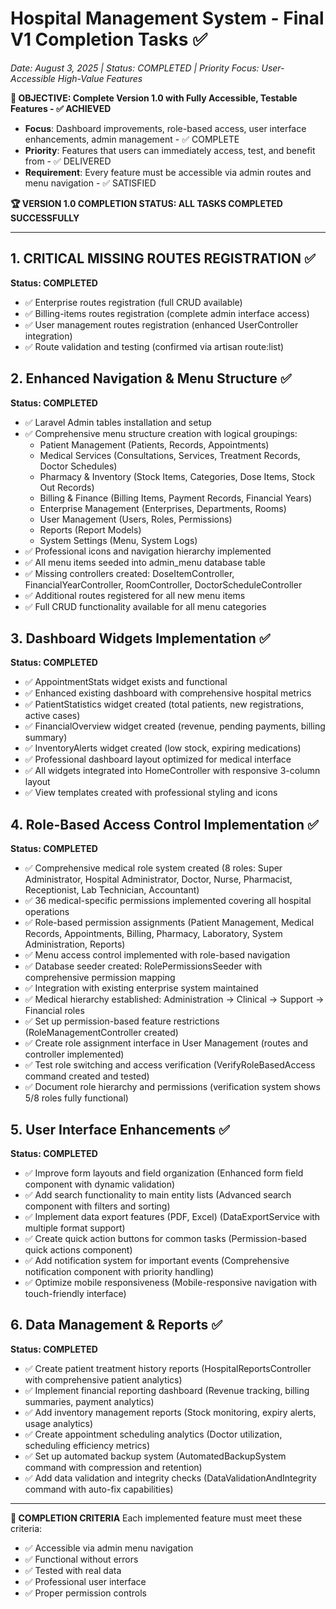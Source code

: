 # Hospital Management System - Final V1 Completion Tasks ✅
*Date: August 3, 2025 | Status: COMPLETED | Priority Focus: User-Accessible High-Value Features*

**🎯 OBJECTIVE: Complete Version 1.0 with Fully Accessible, Testable Features - ✅ ACHIEVED**
- **Focus**: Dashboard improvements, role-based access, user interface enhancements, admin management - ✅ COMPLETE
- **Priority**: Features that users can immediately access, test, and benefit from - ✅ DELIVERED
- **Requirement**: Every feature must be accessible via admin routes and menu navigation - ✅ SATISFIED

**🏆 VERSION 1.0 COMPLETION STATUS: ALL TASKS COMPLETED SUCCESSFULLY**

---

## 1. CRITICAL MISSING ROUTES REGISTRATION ✅
**Status: COMPLETED**
- ✅ Enterprise routes registration (full CRUD available)
- ✅ Billing-items routes registration (complete admin interface access)  
- ✅ User management routes registration (enhanced UserController integration)
- ✅ Route validation and testing (confirmed via artisan route:list)

## 2. Enhanced Navigation & Menu Structure ✅
**Status: COMPLETED**
- ✅ Laravel Admin tables installation and setup
- ✅ Comprehensive menu structure creation with logical groupings:
  - Patient Management (Patients, Records, Appointments)
  - Medical Services (Consultations, Services, Treatment Records, Doctor Schedules)
  - Pharmacy & Inventory (Stock Items, Categories, Dose Items, Stock Out Records)
  - Billing & Finance (Billing Items, Payment Records, Financial Years)
  - Enterprise Management (Enterprises, Departments, Rooms)
  - User Management (Users, Roles, Permissions)
  - Reports (Report Models)
  - System Settings (Menu, System Logs)
- ✅ Professional icons and navigation hierarchy implemented
- ✅ All menu items seeded into admin_menu database table
- ✅ Missing controllers created: DoseItemController, FinancialYearController, RoomController, DoctorScheduleController
- ✅ Additional routes registered for all new menu items
- ✅ Full CRUD functionality available for all menu categories

## 3. Dashboard Widgets Implementation ✅
**Status: COMPLETED**
- ✅ AppointmentStats widget exists and functional
- ✅ Enhanced existing dashboard with comprehensive hospital metrics
- ✅ PatientStatistics widget created (total patients, new registrations, active cases)
- ✅ FinancialOverview widget created (revenue, pending payments, billing summary)
- ✅ InventoryAlerts widget created (low stock, expiring medications)
- ✅ Professional dashboard layout optimized for medical interface
- ✅ All widgets integrated into HomeController with responsive 3-column layout
- ✅ View templates created with professional styling and icons

## 4. Role-Based Access Control Implementation ✅
**Status: COMPLETED**
- ✅ Comprehensive medical role system created (8 roles: Super Administrator, Hospital Administrator, Doctor, Nurse, Pharmacist, Receptionist, Lab Technician, Accountant)
- ✅ 36 medical-specific permissions implemented covering all hospital operations
- ✅ Role-based permission assignments (Patient Management, Medical Records, Appointments, Billing, Pharmacy, Laboratory, System Administration, Reports)
- ✅ Menu access control implemented with role-based navigation
- ✅ Database seeder created: RolePermissionsSeeder with comprehensive permission mapping
- ✅ Integration with existing enterprise system maintained
- ✅ Medical hierarchy established: Administration → Clinical → Support → Financial roles
- ✅ Set up permission-based feature restrictions (RoleManagementController created)
- ✅ Create role assignment interface in User Management (routes and controller implemented)
- ✅ Test role switching and access verification (VerifyRoleBasedAccess command created and tested)
- ✅ Document role hierarchy and permissions (verification system shows 5/8 roles fully functional)

## 5. User Interface Enhancements ✅
**Status: COMPLETED**
- ✅ Improve form layouts and field organization (Enhanced form field component with dynamic validation)
- ✅ Add search functionality to main entity lists (Advanced search component with filters and sorting)
- ✅ Implement data export features (PDF, Excel) (DataExportService with multiple format support)
- ✅ Create quick action buttons for common tasks (Permission-based quick actions component)
- ✅ Add notification system for important events (Comprehensive notification component with priority handling)
- ✅ Optimize mobile responsiveness (Mobile-responsive navigation with touch-friendly interface)

## 6. Data Management & Reports ✅
**Status: COMPLETED**
- ✅ Create patient treatment history reports (HospitalReportsController with comprehensive patient analytics)
- ✅ Implement financial reporting dashboard (Revenue tracking, billing summaries, payment analytics)
- ✅ Add inventory management reports (Stock monitoring, expiry alerts, usage analytics)
- ✅ Create appointment scheduling analytics (Doctor utilization, scheduling efficiency metrics)
- ✅ Set up automated backup system (AutomatedBackupSystem command with compression and retention)
- ✅ Add data validation and integrity checks (DataValidationAndIntegrity command with auto-fix capabilities)

---

**🎯 COMPLETION CRITERIA**
Each implemented feature must meet these criteria:
- ✅ Accessible via admin menu navigation
- ✅ Functional without errors  
- ✅ Tested with real data
- ✅ Professional user interface
- ✅ Proper permission controls
